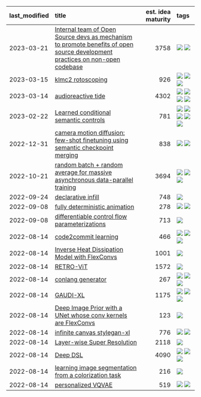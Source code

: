 |last_modified|title|est. idea maturity|tags
|:---|:---|---:|:---|
|2023-03-21|[Internal team of Open Source devs as mechanism to promote benefits of open source development practices on non-open codebase](store_walker.md)|3758|[![](https://img.shields.io/badge/tag-experimental-c5d714)](tags/experimental.md) [![](https://img.shields.io/badge/tag-stability-72fcc)](tags/stability.md)|
|2023-03-15|[klmc2 rotoscoping](klmc2_rotoscoping.md)|926|[![](https://img.shields.io/badge/tag-animation-9bf4b7)](tags/animation.md) [![](https://img.shields.io/badge/tag-experimental-c5d714)](tags/experimental.md) [![](https://img.shields.io/badge/tag-tooling-84f8cf)](tags/tooling.md)|
|2023-03-14|[audioreactive tide](audioreactive_tide.md)|4302|[![](https://img.shields.io/badge/tag-animation-9bf4b7)](tags/animation.md) [![](https://img.shields.io/badge/tag-completed-0fcaa)](tags/completed.md) [![](https://img.shields.io/badge/tag-experimental-c5d714)](tags/experimental.md) [![](https://img.shields.io/badge/tag-publication-7ca620)](tags/publication.md)|
|2023-02-22|[Learned conditional semantic controls](learned-conditional-semantic-controls.md)|781|[![](https://img.shields.io/badge/tag-animation-9bf4b7)](tags/animation.md) [![](https://img.shields.io/badge/tag-colab-a168f4)](tags/colab.md) [![](https://img.shields.io/badge/tag-experimental-c5d714)](tags/experimental.md) [![](https://img.shields.io/badge/tag-prompting-e2851f)](tags/prompting.md) [![](https://img.shields.io/badge/tag-tooling-84f8cf)](tags/tooling.md)|
|2022-12-31|[camera motion diffusion: few-shot finetuning using semantic checkpoint merging](residual_checkpoint_finetune_for_motion_transfer.md)|838|[![](https://img.shields.io/badge/tag-animation-9bf4b7)](tags/animation.md) [![](https://img.shields.io/badge/tag-experimental-c5d714)](tags/experimental.md)|
|2022-10-21|[random batch + random average for massive asynchronous data-parallel training](async-evolutionary-ddp.md)|3694|[![](https://img.shields.io/badge/tag-experimental-c5d714)](tags/experimental.md) [![](https://img.shields.io/badge/tag-foundation-25a9f1)](tags/foundation.md) [![](https://img.shields.io/badge/tag-tooling-84f8cf)](tags/tooling.md)|
|2022-09-24|[declarative infill](declarative-infill.md)|748|[![](https://img.shields.io/badge/tag-experimental-c5d714)](tags/experimental.md)|
|2022-09-08|[fully deterministic animation](fully-deterministic-animation.md)|278|[![](https://img.shields.io/badge/tag-animation-9bf4b7)](tags/animation.md) [![](https://img.shields.io/badge/tag-experimental-c5d714)](tags/experimental.md)|
|2022-09-08|[differentiable control flow parameterizations](differentiable-control-flow-parameterizations.md)|713|[![](https://img.shields.io/badge/tag-experimental-c5d714)](tags/experimental.md)|
|2022-08-14|[code2commit learning](code2commit-learning.md)|466|[![](https://img.shields.io/badge/tag-carp-61717a)](tags/carp.md) [![](https://img.shields.io/badge/tag-experimental-c5d714)](tags/experimental.md) [![](https://img.shields.io/badge/tag-foundation-25a9f1)](tags/foundation.md)|
|2022-08-14|[Inverse Heat Dissipation Model with FlexConvs](IHDM_with_FlexConvs.md)|1001|[![](https://img.shields.io/badge/tag-experimental-c5d714)](tags/experimental.md)|
|2022-08-14|[RETRO-ViT](RETRO-ViT.md)|1572|[![](https://img.shields.io/badge/tag-experimental-c5d714)](tags/experimental.md)|
|2022-08-14|[conlang generator](conlang_lm.md)|267|[![](https://img.shields.io/badge/tag-carp-61717a)](tags/carp.md) [![](https://img.shields.io/badge/tag-dataset-4b9e32)](tags/dataset.md) [![](https://img.shields.io/badge/tag-experimental-c5d714)](tags/experimental.md)|
|2022-08-14|[GAUDI-XL](gaudi-xl.md)|1175|[![](https://img.shields.io/badge/tag-animation-9bf4b7)](tags/animation.md) [![](https://img.shields.io/badge/tag-experimental-c5d714)](tags/experimental.md) [![](https://img.shields.io/badge/tag-foundation-25a9f1)](tags/foundation.md)|
|2022-08-14|[Deep Image Prior with a UNet whose conv kernels are FlexConvs](FlexConv_DIP.md)|123|[![](https://img.shields.io/badge/tag-experimental-c5d714)](tags/experimental.md)|
|2022-08-14|[infinite canvas stylegan-xl](infinite-canvas-stylegan-xl.md)|776|[![](https://img.shields.io/badge/tag-animation-9bf4b7)](tags/animation.md) [![](https://img.shields.io/badge/tag-experimental-c5d714)](tags/experimental.md)|
|2022-08-14|[Layer-wise Super Resolution](layerwise-and-objectwise-inpainting-and-super-resolution.md)|2118|[![](https://img.shields.io/badge/tag-experimental-c5d714)](tags/experimental.md)|
|2022-08-14|[Deep DSL](multistage-unsupervised-deep-DSL-learning-from-prompts-data.md)|4090|[![](https://img.shields.io/badge/tag-experimental-c5d714)](tags/experimental.md) [![](https://img.shields.io/badge/tag-prompting-e2851f)](tags/prompting.md) [![](https://img.shields.io/badge/tag-tooling-84f8cf)](tags/tooling.md)|
|2022-08-14|[learning image segmentation from a colorization task](learning_image_segmentation_from_a_colorization_task.md)|216|[![](https://img.shields.io/badge/tag-experimental-c5d714)](tags/experimental.md)|
|2022-08-14|[personalized VQVAE](personalized-vqvae.md)|519|[![](https://img.shields.io/badge/tag-experimental-c5d714)](tags/experimental.md) [![](https://img.shields.io/badge/tag-tooling-84f8cf)](tags/tooling.md)|